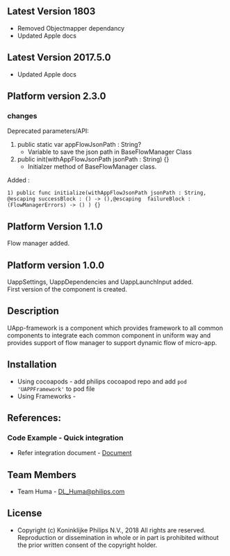 ## Latest Version 1803

 * Removed Objectmapper dependancy
 * Updated Apple docs

## Latest Version 2017.5.0

 * Updated Apple docs

## Platform version 2.3.0
 ### changes

Deprecated parameters/API:<br/>

1) public static var appFlowJsonPath : String?
   -    Variable to save the json path in BaseFlowManager Class<br/>
2) public init(withAppFlowJsonPath jsonPath : String) {}
   -    Initialzer method of BaseFlowManager class.

Added :<br/>

```
1) public func initialize(withAppFlowJsonPath jsonPath : String, @escaping successBlock : () -> (),@escaping  failureBlock : (FlowManagerErrors) -> () ) {}
```
## Platform Version 1.1.0

Flow manager added.

## Platform version 1.0.0

UappSettings, UappDependencies and UappLaunchInput added.<br/>
First version of the component is created.

## Description

UApp-framework is a component which provides framework to all common components to integrate each common component in uniform way and provides support of flow manager to support dynamic flow of micro-app.

## Installation

* Using cocoapods - add philips cocoapod repo and add  ``` pod 'UAPPFramework' ``` to pod file
* Using Frameworks - 

## References:

### Code Example - Quick integration

 - Refer integration document - [Document](http://tfsemea1.ta.philips.com:8080/tfs/TPC_Region24/CDP2/TEAM%20Griffin/_git/ufw-ios-uappframework?path=%2FDocuments%2FExternal%2FUFW000008_Integration%20Document_UAPPFramework_iOS_2.1.1.docx&version=GBdevelop&_a=contents)

## <a name="team-members"></a>Team Members
 * Team Huma - <DL_Huma@philips.com> 
 

## License
 * Copyright (c) Koninklijke Philips N.V., 2018 All rights are reserved. Reproduction or dissemination in whole or in part is prohibited without the prior written consent of the copyright holder. 

